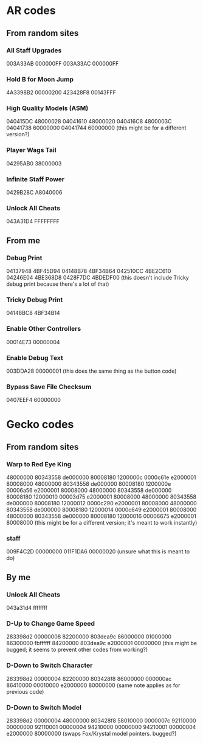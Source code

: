# AR codes
## From random sites

### All Staff Upgrades
003A33AB 000000FF
003A33AC 000000FF

### Hold B for Moon Jump
4A3398B2 00000200
423428F8 00143FFF

### High Quality Models (ASM)
040415DC 48000028
04041610 48000020
040416C8 4800003C
04041738 60000000
04041744 60000000
(this might be for a different version?)

### Player Wags Tail
04295AB0 38000003

### Infinite Staff Power
0429B28C A8040006

### Unlock All Cheats
043A31D4 FFFFFFFF

## From me

### Debug Print
04137948 4BF45D94
04148B78 4BF34B64
042510CC 4BE2C610
04246E04 4BE368D8
0428F7DC 4BDEDF00
(this doesn't include Tricky debug print because there's a lot of that)

### Tricky Debug Print
04148BC8 4BF34B14

### Enable Other Controllers
00014E73 00000004

### Enable Debug Text
003DDA28 00000001
(this does the same thing as the button code)

### Bypass Save File Checksum
0407EEF4 60000000

# Gecko codes
## From random sites

### Warp to Red Eye King
48000000 80343558
de000000 80008180
1200000c 0000c61e
e2000001 80008000
48000000 80343558
de000000 80008180
1200000e 00006a56
e2000001 80008000
48000000 80343558
de000000 80008180
12000010 00003d75
e2000001 80008000
48000000 80343558
de000000 80008180
12000012 0000c290
e2000001 80008000
48000000 80343558
de000000 80008180
12000014 0000c649
e2000001 80008000
48000000 80343558
de000000 80008180
12000016 00006675
e2000001 80008000
(this might be for a different version; it's meant to work instantly)

### staff
009F4C2D 00000000
011F1DA6 00000020
(unsure what this is meant to do)

## By me

### Unlock All Cheats
043a31d4 ffffffff

### D-Up to Change Game Speed
283398d2 00000008
82200000 803dea9c
86000000 01000000
86300000 fbffffff
84200000 803dea9c
e2000001 00000000
(this might be bugged; it seems to prevent other codes from working?)

### D-Down to Switch Character
283398d2 00000004
82200000 803428f8
86000000 000000ac
86410000 00010000
e2000000 80000000
(same note applies as for previous code)

### D-Down to Switch Model
283398d2 00000004
48000000 803428f8
58010000 0000007c
92110000 00000000
92110001 00000004
94210000 00000000
94210001 00000004
e2000000 80000000
(swaps Fox/Krystal model pointers. bugged?)
